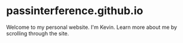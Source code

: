 # passinterference.github.io

Welcome to my personal website. I'm Kevin. Learn more about me by scrolling through the site.
